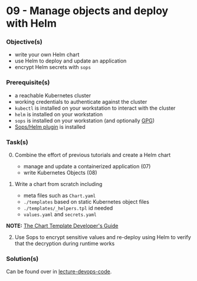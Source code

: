 09 - Manage objects and deploy with Helm
========================================


### Objective(s)

* write your own Helm chart
* use Helm to deploy and update an application
* encrypt Helm secrets with `sops` 


### Prerequisite(s)

* a reachable Kubernetes cluster
* working credentials to authenticate against the cluster
* `kubectl` is installed on your workstation to interact with the cluster
* `helm` is installed on your workstation
* `sops` is installed on your workstation (and optionally [GPG](https://www.gnupg.org/download/))
* [Sops/Helm plugin](https://github.com/jkroepke/helm-secrets) is installed 


### Task(s)

0. Combine the effort of previous tutorials and create a Helm chart
    
    * manage and update a containerized application (07)
    * write Kubernetes Objects (08)

1. Write a chart from scratch including

    * meta files such as `Chart.yaml`
    * `./templates` based on static Kubernetes object files
    * `./templates/_helpers.tpl` id needed
    * `values.yaml` and `secrets.yaml`
    
__NOTE:__ [The Chart Template Developer's Guide](https://helm.sh/docs/chart_template_guide/) 


2. Use Sops to encrypt sensitive values and re-deploy using Helm to verify that the decryption during runtime works 


### Solution(s)

Can be found over in [lecture-devops-code](https://github.com/lucendio/lecture-devops-code/tree/master/tutorials-solutions/09_deploy-workload-with-helm-with-kubernetes).
